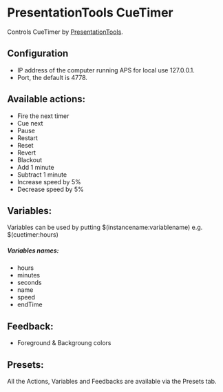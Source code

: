 
# PresentationTools CueTimer
Controls CueTimer by [PresentationTools](https://presentationtools.com/).

## Configuration
* IP address of the computer running APS for local use 127.0.0.1.
* Port, the default is 4778.

## Available actions:
* Fire the next timer
* Cue next
* Pause
* Restart
* Reset
* Revert
* Blackout
* Add 1 minute
* Subtract 1 minute
* Increase speed by 5%
* Decrease speed by 5%

## Variables:
Variables can be used by putting $(instancename:variablename) e.g. $(cuetimer:hours)
##### Variables names:
* hours
* minutes
* seconds
* name
* speed
* endTime

## Feedback:
* Foreground & Backgroung colors

## Presets:
All the Actions, Variables and Feedbacks are available via the Presets tab.
